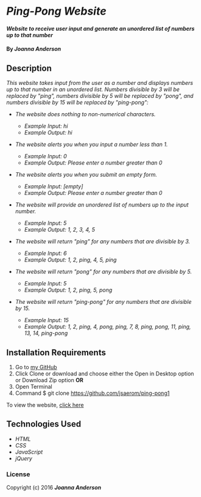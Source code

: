 # _Ping-Pong Website_

#### _Website to receive user input and generate an unordered list of numbers up to that number_

#### By _**Joanna Anderson**_

## Description

_This website takes input from the user as a number and displays numbers up to that number in an unordered list. Numbers divisible by 3 will be replaced by "ping", numbers divisible by 5 will be replaced by "pong", and numbers divisible by 15 will be replaced by "ping-pong":_

* _The website does nothing to non-numerical characters._
  * _Example Input: hi_
  * _Example Output: hi_

* _The website alerts you when you input a number less than 1._
  * _Example Input: 0_
  * _Example Output: Please enter a number greater than 0_

* _The website alerts you when you submit an empty form._
  * _Example Input: [empty]_
  * _Example Output: Please enter a number greater than 0_

* _The website will provide an unordered list of numbers up to the input number._
  * _Example Input: 5_
  * _Example Output: 1, 2, 3, 4, 5_

* _The website will return "ping" for any numbers that are divisible by 3._
  * _Example Input: 6_
  * _Example Output: 1, 2, ping, 4, 5, ping_

* _The website will return "pong" for any numbers that are divisible by 5._
  * _Example Input: 5_
  * _Example Output: 1, 2, ping, 5, pong_

* _The website will return "ping-pong" for any numbers that are divisible by 15._
  * _Example Input: 15_
  * _Example Output: 1, 2, ping, 4, pong, ping, 7, 8, ping, pong, 11, ping, 13, 14, ping-pong_

## Installation Requirements

1. Go to [my GitHub](https://github.com/jsaerom/ping-pong1)
2. Click Clone or download and choose either the Open in Desktop option or Download Zip option
**OR**
1. Open Terminal
2. Command $ git clone https://github.com/jsaerom/ping-pong1

To view the website, [click here](https://jsaerom.github.io/ping-pong1/)

## Technologies Used

* _HTML_
* _CSS_
* _JavaScript_
* _jQuery_

### License

Copyright (c) 2016 **_Joanna Anderson_**

